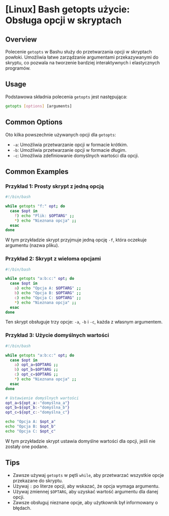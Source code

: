 # [Linux] Bash getopts użycie: Obsługa opcji w skryptach

## Overview
Polecenie `getopts` w Bashu służy do przetwarzania opcji w skryptach powłoki. Umożliwia łatwe zarządzanie argumentami przekazywanymi do skryptu, co pozwala na tworzenie bardziej interaktywnych i elastycznych programów.

## Usage
Podstawowa składnia polecenia `getopts` jest następująca:

```bash
getopts [options] [arguments]
```

## Common Options
Oto kilka powszechnie używanych opcji dla `getopts`:

- `-a`: Umożliwia przetwarzanie opcji w formacie krótkim.
- `-b`: Umożliwia przetwarzanie opcji w formacie długim.
- `-c`: Umożliwia zdefiniowanie domyślnych wartości dla opcji.

## Common Examples

### Przykład 1: Prosty skrypt z jedną opcją
```bash
#!/bin/bash

while getopts "f:" opt; do
  case $opt in
    f) echo "Plik: $OPTARG" ;;
    *) echo "Nieznana opcja" ;;
  esac
done
```
W tym przykładzie skrypt przyjmuje jedną opcję `-f`, która oczekuje argumentu (nazwa pliku).

### Przykład 2: Skrypt z wieloma opcjami
```bash
#!/bin/bash

while getopts "a:b:c:" opt; do
  case $opt in
    a) echo "Opcja A: $OPTARG" ;;
    b) echo "Opcja B: $OPTARG" ;;
    c) echo "Opcja C: $OPTARG" ;;
    *) echo "Nieznana opcja" ;;
  esac
done
```
Ten skrypt obsługuje trzy opcje: `-a`, `-b` i `-c`, każda z własnym argumentem.

### Przykład 3: Użycie domyślnych wartości
```bash
#!/bin/bash

while getopts "a:b:c:" opt; do
  case $opt in
    a) opt_a=$OPTARG ;;
    b) opt_b=$OPTARG ;;
    c) opt_c=$OPTARG ;;
    *) echo "Nieznana opcja" ;;
  esac
done

# Ustawienie domyślnych wartości
opt_a=${opt_a:-"domyślna_a"}
opt_b=${opt_b:-"domyślna_b"}
opt_c=${opt_c:-"domyślna_c"}

echo "Opcja A: $opt_a"
echo "Opcja B: $opt_b"
echo "Opcja C: $opt_c"
```
W tym przykładzie skrypt ustawia domyślne wartości dla opcji, jeśli nie zostały one podane.

## Tips
- Zawsze używaj `getopts` w pętli `while`, aby przetwarzać wszystkie opcje przekazane do skryptu.
- Używaj `:` po literze opcji, aby wskazać, że opcja wymaga argumentu.
- Używaj zmiennej `$OPTARG`, aby uzyskać wartość argumentu dla danej opcji.
- Zawsze obsługuj nieznane opcje, aby użytkownik był informowany o błędach.
